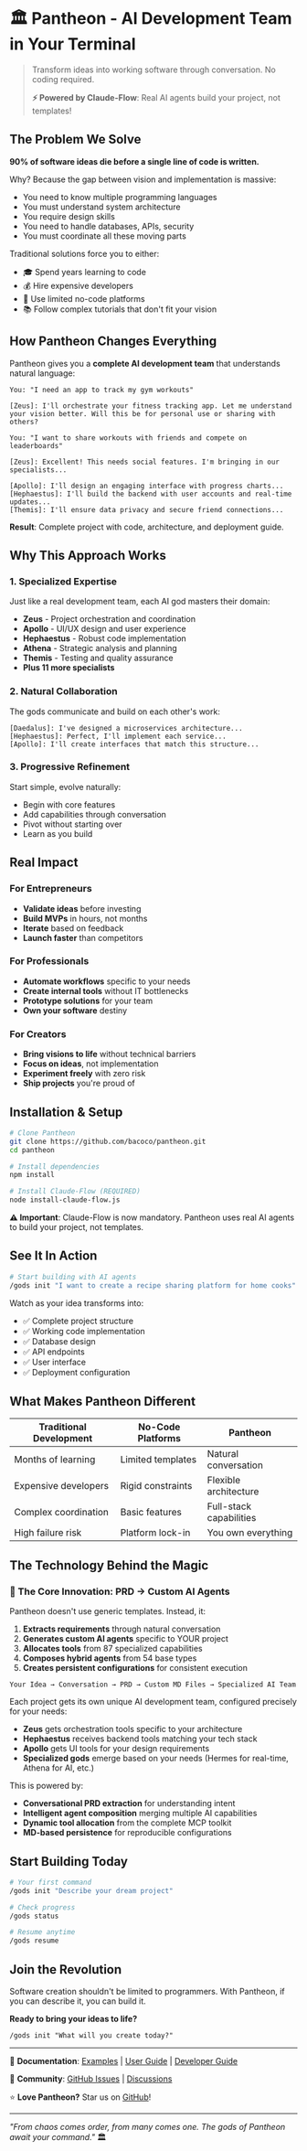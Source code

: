 # 🏛️ Pantheon - AI Development Team in Your Terminal

> Transform ideas into working software through conversation. No coding required.
> 
> **⚡ Powered by Claude-Flow**: Real AI agents build your project, not templates!

## The Problem We Solve

**90% of software ideas die before a single line of code is written.**

Why? Because the gap between vision and implementation is massive:
- You need to know multiple programming languages
- You must understand system architecture
- You require design skills
- You need to handle databases, APIs, security
- You must coordinate all these moving parts

Traditional solutions force you to either:
- 🎓 Spend years learning to code
- 💰 Hire expensive developers
- 🤖 Use limited no-code platforms
- 📚 Follow complex tutorials that don't fit your vision

## How Pantheon Changes Everything

Pantheon gives you a **complete AI development team** that understands natural language:

```
You: "I need an app to track my gym workouts"

[Zeus]: I'll orchestrate your fitness tracking app. Let me understand 
your vision better. Will this be for personal use or sharing with others?

You: "I want to share workouts with friends and compete on leaderboards"

[Zeus]: Excellent! This needs social features. I'm bringing in our 
specialists...

[Apollo]: I'll design an engaging interface with progress charts...
[Hephaestus]: I'll build the backend with user accounts and real-time updates...
[Themis]: I'll ensure data privacy and secure friend connections...
```

**Result**: Complete project with code, architecture, and deployment guide.

## Why This Approach Works

### 1. **Specialized Expertise**
Just like a real development team, each AI god masters their domain:
- **Zeus** - Project orchestration and coordination
- **Apollo** - UI/UX design and user experience
- **Hephaestus** - Robust code implementation
- **Athena** - Strategic analysis and planning
- **Themis** - Testing and quality assurance
- **Plus 11 more specialists**

### 2. **Natural Collaboration**
The gods communicate and build on each other's work:
```
[Daedalus]: I've designed a microservices architecture...
[Hephaestus]: Perfect, I'll implement each service...
[Apollo]: I'll create interfaces that match this structure...
```

### 3. **Progressive Refinement**
Start simple, evolve naturally:
- Begin with core features
- Add capabilities through conversation
- Pivot without starting over
- Learn as you build

## Real Impact

### For Entrepreneurs
- **Validate ideas** before investing
- **Build MVPs** in hours, not months
- **Iterate** based on feedback
- **Launch faster** than competitors

### For Professionals
- **Automate workflows** specific to your needs
- **Create internal tools** without IT bottlenecks
- **Prototype solutions** for your team
- **Own your software** destiny

### For Creators
- **Bring visions to life** without technical barriers
- **Focus on ideas**, not implementation
- **Experiment freely** with zero risk
- **Ship projects** you're proud of

## Installation & Setup

```bash
# Clone Pantheon
git clone https://github.com/bacoco/pantheon.git
cd pantheon

# Install dependencies
npm install

# Install Claude-Flow (REQUIRED)
node install-claude-flow.js
```

**⚠️ Important**: Claude-Flow is now mandatory. Pantheon uses real AI agents to build your project, not templates.

## See It In Action

```bash
# Start building with AI agents
/gods init "I want to create a recipe sharing platform for home cooks"
```

Watch as your idea transforms into:
- ✅ Complete project structure
- ✅ Working code implementation
- ✅ Database design
- ✅ API endpoints
- ✅ User interface
- ✅ Deployment configuration

## What Makes Pantheon Different

| Traditional Development | No-Code Platforms | **Pantheon** |
|------------------------|-------------------|--------------|
| Months of learning | Limited templates | Natural conversation |
| Expensive developers | Rigid constraints | Flexible architecture |
| Complex coordination | Basic features | Full-stack capabilities |
| High failure risk | Platform lock-in | You own everything |

## The Technology Behind the Magic

### 🚀 The Core Innovation: PRD → Custom AI Agents

Pantheon doesn't use generic templates. Instead, it:

1. **Extracts requirements** through natural conversation
2. **Generates custom AI agents** specific to YOUR project
3. **Allocates tools** from 87 specialized capabilities
4. **Composes hybrid agents** from 54 base types
5. **Creates persistent configurations** for consistent execution

```
Your Idea → Conversation → PRD → Custom MD Files → Specialized AI Team
```

Each project gets its own unique AI development team, configured precisely for your needs:
- **Zeus** gets orchestration tools specific to your architecture
- **Hephaestus** receives backend tools matching your tech stack
- **Apollo** gets UI tools for your design requirements
- **Specialized gods** emerge based on your needs (Hermes for real-time, Athena for AI, etc.)

This is powered by:
- **Conversational PRD extraction** for understanding intent
- **Intelligent agent composition** merging multiple AI capabilities
- **Dynamic tool allocation** from the complete MCP toolkit
- **MD-based persistence** for reproducible configurations

## Start Building Today

```bash
# Your first command
/gods init "Describe your dream project"

# Check progress
/gods status

# Resume anytime
/gods resume
```

## Join the Revolution

Software creation shouldn't be limited to programmers. With Pantheon, if you can describe it, you can build it.

**Ready to bring your ideas to life?**

```
/gods init "What will you create today?"
```

---

📖 **Documentation**: [Examples](docs/EXAMPLES.md) | [User Guide](docs/USER_GUIDE.md) | [Developer Guide](docs/DEVELOPER_GUIDE.md)

🤝 **Community**: [GitHub Issues](https://github.com/bacoco/pantheon/issues) | [Discussions](https://github.com/bacoco/pantheon/discussions)

⭐ **Love Pantheon?** Star us on [GitHub](https://github.com/bacoco/pantheon)!

---

*"From chaos comes order, from many comes one. The gods of Pantheon await your command."* 🏛️
